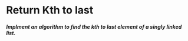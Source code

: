 # Return Kth to last


##### Implment an algorithm to find the kth to last element of a singly linked list.